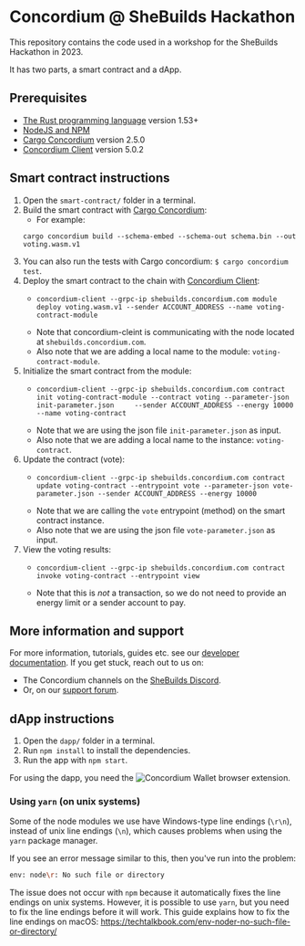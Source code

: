 # Concordium @ SheBuilds Hackathon

This repository contains the code used in a workshop for the SheBuilds Hackathon
in 2023.

It has two parts, a smart contract and a dApp.

## Prerequisites

- [The Rust programming language](https://www.rust-lang.org/tools/install) version 1.53+
- [NodeJS and NPM](https://nodejs.org/en/)
- [Cargo
  Concordium](https://developer.concordium.software/en/mainnet/net/installation/downloads-testnet.html#cargo-concordium-v2-5-0)
  version 2.5.0
- [Concordium
  Client](https://developer.concordium.software/en/mainnet/net/installation/downloads-testnet.html#concordium-client-v5-0-2)
  version 5.0.2

## Smart contract instructions

1. Open the `smart-contract/` folder in a terminal.
2. Build the smart contract with [Cargo Concordium](https://developer.concordium.software/en/mainnet/net/installation/downloads-testnet.html#cargo-concordium-v2-5-0):
   - For example:
   ```
   cargo concordium build --schema-embed --schema-out schema.bin --out voting.wasm.v1
   ```
3. You can also run the tests with Cargo concordium: `$ cargo concordium test`.
4. Deploy the smart contract to the chain with [Concordium Client](https://developer.concordium.software/en/mainnet/net/installation/downloads-testnet.html#concordium-client-v5-0-2):
   - ```
     concordium-client --grpc-ip shebuilds.concordium.com module deploy voting.wasm.v1 --sender ACCOUNT_ADDRESS --name voting-contract-module
     ```
   - Note that concordium-cleint is communicating with the node located at `shebuilds.concordium.com`.
   - Also note that we are adding a local name to the module: `voting-contract-module`.
5. Initialize the smart contract from the module:
   - ```
     concordium-client --grpc-ip shebuilds.concordium.com contract init voting-contract-module --contract voting --parameter-json init-parameter.json     --sender ACCOUNT_ADDRESS --energy 10000 --name voting-contract
     ```
   - Note that we are using the json file `init-parameter.json` as input.
   - Also note that we are adding a local name to the instance: `voting-contract`.
6. Update the contract (vote):
   - ```
     concordium-client --grpc-ip shebuilds.concordium.com contract update voting-contract --entrypoint vote --parameter-json vote-parameter.json --sender ACCOUNT_ADDRESS --energy 10000
     ```
   - Note that we are calling the `vote` entrypoint (method) on the smart
     contract instance.
   - Also note that we are using the json file `vote-parameter.json` as input.
7. View the voting results:
   - ```
     concordium-client --grpc-ip shebuilds.concordium.com contract invoke voting-contract --entrypoint view
     ```
   - Note that this is _not_ a transaction, so we do not need to provide an
     energy limit or a sender account to pay.

## More information and support

For more information, tutorials, guides etc. see our [developer documentation](https://developer.concordium.software/).
If you get stuck, reach out to us on:

- The Concordium channels on the [SheBuilds Discord](https://discord.com/invite/ftkUA6cWWY).
- Or, on our [support forum](https://support.concordium.software).

## dApp instructions

1. Open the `dapp/` folder in a terminal.
2. Run `npm install` to install the dependencies.
3. Run the app with `npm start`.

For using the dapp, you need the ![Concordium Wallet browser extension](https://chrome.google.com/webstore/detail/concordium-wallet/mnnkpffndmickbiakofclnpoiajlegmg).

### Using `yarn` (on unix systems)

Some of the node modules we use have Windows-type line endings (`\r\n`), instead
of unix line endings (`\n`), which causes problems when using the `yarn` package
manager.

If you see an error message similar to this, then you've run into the problem:

``` sh
env: node\r: No such file or directory
```

The issue does not occur with `npm` because it automatically fixes the line
endings on unix systems.
However, it is possible to use `yarn`, but you need to fix the line endings
before it will work.
This guide explains how to fix the line endings on macOS: https://techtalkbook.com/env-noder-no-such-file-or-directory/
